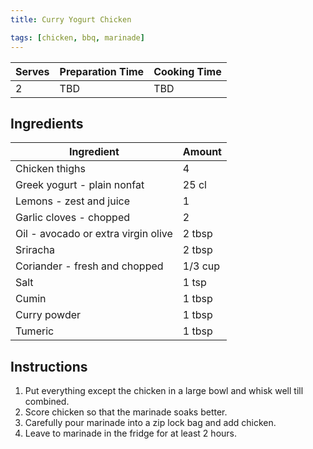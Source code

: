 ```yaml
---
title: Curry Yogurt Chicken

tags: [chicken, bbq, marinade]
---
```


| Serves | Preparation Time | Cooking Time |
| ------ | ---------------- | ------------ |
| 2      | TBD              | TBD          |

## Ingredients

| Ingredient                          | Amount  |
| ----------------------------------- | ------- |
| Chicken thighs                      | 4       |
| Greek yogurt - plain nonfat         | 25 cl   |
| Lemons - zest and juice             | 1       |
| Garlic cloves - chopped             | 2       |
| Oil - avocado or extra virgin olive | 2 tbsp  |
| Sriracha                            | 2 tbsp  |
| Coriander - fresh and chopped       | 1/3 cup |
| Salt                                | 1 tsp   |
| Cumin                               | 1 tbsp  |
| Curry powder                        | 1 tbsp  |
| Tumeric                             | 1 tbsp  |

## Instructions

1. Put everything except the chicken in a large bowl and whisk well till combined.
2. Score chicken so that the marinade soaks better.
3. Carefully pour marinade into a zip lock bag and add chicken.
4. Leave to marinade in the fridge for at least 2 hours.
